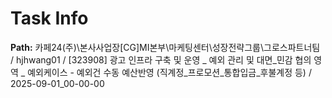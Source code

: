 # Task Info

**Path:** 카페24(주)\본사사업장\[CG]MI본부\마케팅센터\성장전략그룹\그로스파트너팀 / hjhwang01 / [323908] 광고 인프라 구축 및 운영 _ 예외 관리 및 대면_민감 협의 영역 _ 예외케이스 - 예외건 수동 예산반영 (직계정_프로모션_통합입금_후불계정 등) / 2025-09-01_00-00-00

